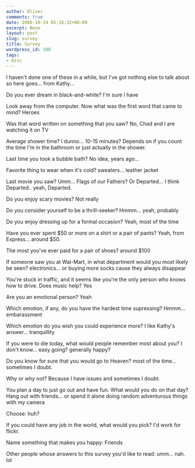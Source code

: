 ```yaml
---
author: Oliver
comments: true
date: 2006-10-24 05:18:32+00:00
excerpt: None
layout: post
slug: survey
title: Survey
wordpress_id: 398
tags:
- misc
---
```


I haven't done one of these in a while, but I've got nothing else to talk about so here goes... from Kathy...

Do you ever dream in black-and-white? I'm sure I have

Look away from the computer. Now what was the first word that came to mind? Heroes

Was that word written on something that you saw? No, Chad and I are watching it on TV

Average shower time? I dunno... 10-15 minutes?  Depends on if you count the time I'm in the bathroom or just actually in the shower.

Last time you took a bubble bath? No idea, years ago...

Favorite thing to wear when it's cold? sweaters... leather jacket

Last movie you saw? Umm... Flags of our Fathers?  Or Departed... I think Departed.. yeah, Departed.

Do you enjoy scary movies? Not really

Do you consider yourself to be a thrill-seeker? Hmmm... yeah, probably

Do you enjoy dressing up for a formal occasion? Yeah, most of the time

Have you ever spent $50 or more on a shirt or a pair of pants? Yeah, from Express... around $50.

The most you've ever paid for a pair of shoes? around $100

If someone saw you at Wal-Mart, in what department would you most likely be seen? electronics... or buying more socks cause they always disappear

You're stuck in traffic, and it seems like you're the only person who knows how to drive. Does music help? Yes

Are you an emotional person? Yeah

Which emotion, if any, do you have the hardest time supressing? Hmmm... embarassment

Which emotion do you wish you could experience more? I like Kathy's answer... tranquillity

If you were to die today, what would people remember most about you? I don't know... easy going? generally happy?

Do you know for sure that you would go to Heaven? most of the time... sometimes I doubt.

Why or why not? Because I have issues and sometimes I doubt.

You plan a day to just go out and have fun. What would you do on that day? Hang out with friends... or spend it alone doing random adventurous things with my camera

Choose: huh?

If you could have any job in the world, what would you pick? I'd work for flickr.

Name something that makes you happy: Friends

Other people whose answers to this survey you'd like to read: umm... nah. lol
